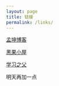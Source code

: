 ```yaml
---
layout: page
title: 链接
permalink: /links/
---
```


[孟坤博客](mkblog.com)

[黑果小屋](blog.bfh.ink)

[学习之父](studyingfather.com)

明天再加一点
